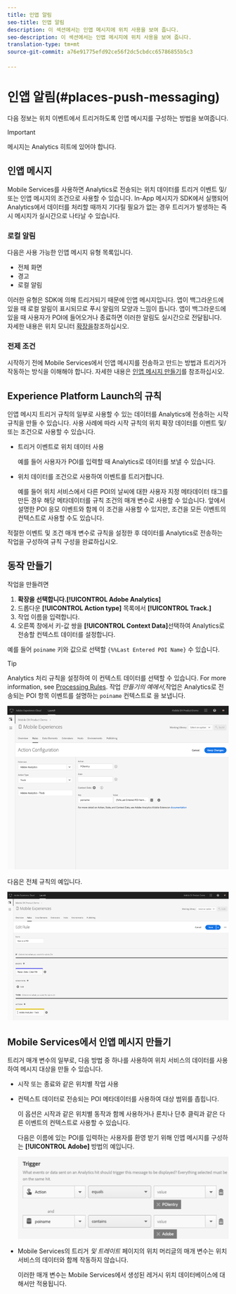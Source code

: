 ```yaml
---
title: 인앱 알림
seo-title: 인앱 알림
description: 이 섹션에서는 인앱 메시지에 위치 사용을 보여 줍니다.
seo-description: 이 섹션에서는 인앱 메시지에 위치 사용을 보여 줍니다.
translation-type: tm+mt
source-git-commit: a76e91775efd92ce56f2dc5cbdcc65786855b5c3

---
```



# 인앱 알림(#places-push-messaging)

다음 정보는 위치 이벤트에서 트리거하도록 인앱 메시지를 구성하는 방법을 보여줍니다.

>[!IMPORTANT]
>
>메시지는 Analytics 히트에 있어야 합니다.

## 인앱 메시지

Mobile Services를 사용하면 Analytics로 전송되는 위치 데이터를 트리거 이벤트 및/또는 인앱 메시지의 조건으로 사용할 수 있습니다. In-App 메시지가 SDK에서 실행되어 Analytics에서 데이터를 처리할 때까지 기다릴 필요가 없는 경우 트리거가 발생하는 즉시 메시지가 실시간으로 나타날 수 있습니다.

### 로컬 알림

다음은 사용 가능한 인앱 메시지 유형 목록입니다.

* 전체 화면
* 경고
* 로컬 알림

이러한 유형은 SDK에 의해 트리거되기 때문에 인앱 메시지입니다. 앱이 백그라운드에 있을 때 로컬 알림이 표시되므로 푸시 알림의 모양과 느낌이 듭니다. 앱이 백그라운드에 있을 때 사용자가 POI에 들어오거나 종료하면 이러한 알림도 실시간으로 전달됩니다. 자세한 내용은 위치 모니터 [확장을](/help/places-ext-aep-sdks/places-monitor-extension/places-monitor-extension.md)참조하십시오.

### 전제 조건

시작하기 전에 Mobile Services에서 인앱 메시지를 전송하고 만드는 방법과 트리거가 작동하는 방식을 이해해야 합니다. 자세한 내용은 [인앱 메시지 만들기](https://docs.adobe.com/content/help/en/mobile-services/using/messaging-ug/inapp-messages/t-in-app-message.html)를 참조하십시오.

##  Experience Platform Launch의 규칙

인앱 메시지 트리거 규칙의 일부로 사용할 수 있는 데이터를 Analytics에 전송하는 시작 규칙을 만들 수 있습니다. 사용 사례에 따라 시작 규칙의 위치 확장 데이터를 이벤트 및/또는 조건으로 사용할 수 있습니다.

* 트리거 이벤트로 위치 데이터 사용

   예를 들어 사용자가 POI를 입력할 때 Analytics로 데이터를 보낼 수 있습니다.

* 위치 데이터를 조건으로 사용하여 이벤트를 트리거합니다.

   예를 들어 위치 서비스에서 다른 POI의 날씨에 대한 사용자 지정 메타데이터 태그를 만든 경우 해당 메타데이터를 규칙 조건의 매개 변수로 사용할 수 있습니다. 앞에서 설명한 POI 응모 이벤트와 함께 이 조건을 사용할 수 있지만, 조건을 모든 이벤트의 컨텍스트로 사용할 수도 있습니다.

적절한 이벤트 및 조건 매개 변수로 규칙을 설정한 후 데이터를 Analytics로 전송하는 작업을 구성하여 규칙 구성을 완료하십시오.

## 동작 만들기

작업을 만들려면

1. **확장을 선택합니다.[!UICONTROL Adobe Analytics]**
1. 드롭다운 **[!UICONTROL Action type]** 목록에서 **[!UICONTROL Track.]**
1. 작업 이름을 입력합니다.
1. 오른쪽 창에서 키-값 쌍을 **[!UICONTROL Context Data]**&#x200B;선택하여 Analytics로 전송할 컨텍스트 데이터를 설정합니다.

예를 들어 `poiname` 키와 값으로 선택할 `{%%Last Entered POI Name}` 수 있습니다.

>[!TIP]
>
>Analytics 처리 규칙을 설정하여 이 컨텍스트 데이터를 선택할 수 있습니다. For more information, see [Processing Rules](https://docs.adobe.com/content/help/en/analytics/implementation/analytics-basics/ref-processing-rules.html). 작업 *만들기의 예에서,*&#x200B;작업은 Analytics로 전송되는 POI 항목 이벤트를 설명하는 `poiname` 컨텍스트로 을 보냅니다.

![작업 만들기](/help/assets/configure-action.png)

다음은 전체 규칙의 예입니다.

![완료된 규칙](/help/assets/create-a-rule.png)

## Mobile Services에서 인앱 메시지 만들기

트리거 매개 변수의 일부로, 다음 방법 중 하나를 사용하여 위치 서비스의 데이터를 사용하여 메시지 대상을 만들 수 있습니다.

* 시작 또는 종료와 같은 위치별 작업 사용
* 컨텍스트 데이터로 전송되는 POI 메타데이터를 사용하여 대상 범위를 좁힙니다.

   이 옵션은 시작과 같은 위치별 동작과 함께 사용하거나 론치나 단추 클릭과 같은 다른 이벤트의 컨텍스트로 사용할 수 있습니다.

   다음은 이름에 있는 POI를 입력하는 사용자를 환영 받기 위해 인앱 메시지를 구성하는 **[!UICONTROL Adobe]** 방법의 예입니다.

   ![트리거 매개 변수](/help/assets/trigger-parameters.png)

* Mobile Services의 트리거 *및 트레이트* 페이지의 위치 머리글의 매개 변수는 위치 서비스의 데이터와 함께 작동하지 않습니다.

   이러한 매개 변수는 Mobile Services에서 생성된 레거시 위치 데이터베이스에 대해서만 적용됩니다.